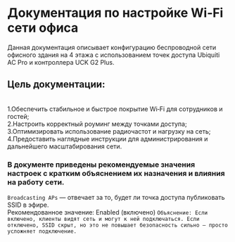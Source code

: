 # Документация по настройке Wi‑Fi сети офиса 

Данная документация описывает конфигурацию беспроводной сети офисного здания на 4 этажа с использованием точек доступа Ubiquiti AC Pro и контроллера UCK G2 Plus.

## Цель документации:

<br> 1.Обеспечить стабильное и быстрое покрытие Wi‑Fi для сотрудников и гостей; <br1>
<br>2.Настроить корректный роуминг между точками доступа;<br1>
<br>3.Оптимизировать использование радиочастот и нагрузку на сеть;<br1>
<br>4.Предоставить наглядные инструкции для администрирования и дальнейшего масштабирования сети.<br1>

### В документе приведены рекомендуемые значения настроек с кратким объяснением их назначения и влияния на работу сети.

``` Broadcasting APs ``` — отвечает за то, будет ли точка доступа публиковать SSID в эфире.
<br>Рекомендованное значение: Enabled (включено)<br1>
` Объяснение: Если включено, клиенты видят сеть и могут к ней подключаться. Если отключено, SSID скрыт, но это не повышает безопасность сильно — просто усложняет подключение. `